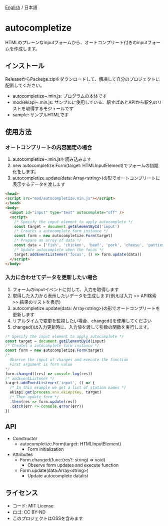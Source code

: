 [English](./README.md) / 日本語

<!-- ![](https://) -->

# autocompletize

HTMLのプレーンなinputフォームから、オートコンプリート付きのinputフォームを作成します。

## インストール

ReleaseからPackege.zipをダウンロードして、解凍して自分のプロジェクトに配置してください。

* autocompletize~.min.js: プログラムの本体です
* mod/ekiapi~.min.js: サンプルに使用している、駅すぱあとAPIから駅名のリストを取得するモジュールです
* sample: サンプルHTMLです

## 使用方法

### オートコンプリートの内容固定の場合

1. autocompletize~.min.jsを読み込みます
1. new autocompletize.Form(target: HTMLInputElement)でフォームの初期化をします。
1. autocompletize.update(data: Array\<string>)の形でオートコンプリートに表示するデータを渡します

```html
<head>
<script src="mod/autocompletize.min.js"></script>
</head>
<body>
  <input id="input" type="text" autocomplete="off" />
  <script>
    /* Specify the input element to apply autocomplete */
    const target = document.getElementById('input')
    /* Creates a autocomplete form instance */
    const form = new autocompletize.Form(target)
    /* Prepare an array of data */
    const data = ['fish', 'chicken', 'beef', 'pork', 'cheese', 'patties', 'pickles']
    /* Update autocomplete when the focus */
    target.addEventListener('focus', () => form.update(data))
  </script>
</body>
```

### 入力に合わせてデータを更新したい場合

1. フォームのinputイベントに対して、入力を取得します
1. 取得した入力から表示したいデータを生成します(例えば入力 >> API検索 >> 結果のリストを表示)
1. autocompletize.update(data: Array\<string>)の形でオートコンプリートを更新します
1. リアルタイムで変更を監視したい場合、changed()を使用してください
1. changed()は入力更新時に、入力値を渡して引数の関数を実行します。

```javascript
/* Specify the input element to apply autocomplete */
const target = document.getElementById(input)
/* Creates a autocomplete form instance */
const form = new autocompletize.Form(target)
/*
  Observe the input of changes and execute the function
  First argument is form value
*/
form.changed((res) => console.log(res))
/* addEventListener */
target.addEventListener('input', () => {
  /* In this example we get a list of station names */
  ekiapi.get(process.env.ekiApiKey, target)
  /* Then update form */
  .then(res => form.update(res))
  .catch(err => console.error(err))
})
```

## API

* Constructor
    + autocompletize.Form(target: HTMLInputElement)
        - Form initialization
* Attributes
    + Form.changed(func:(res?: string) => void)
        - Observe form updates and execute function
    + Form.update(data:Array\<string>)
        - Update autocomplete datalist

## ライセンス

* コード: MIT License
* ロゴ: CC BY-ND
* このプロジェクトはOSSを含みます
